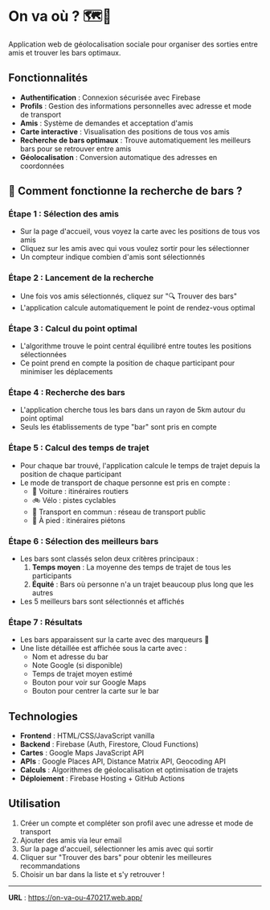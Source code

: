 # On va où ? 🗺️🍺

Application web de géolocalisation sociale pour organiser des sorties entre amis et trouver les bars optimaux.

## Fonctionnalités

- **Authentification** : Connexion sécurisée avec Firebase
- **Profils** : Gestion des informations personnelles avec adresse et mode de transport
- **Amis** : Système de demandes et acceptation d'amis
- **Carte interactive** : Visualisation des positions de tous vos amis
- **Recherche de bars optimaux** : Trouve automatiquement les meilleurs bars pour se retrouver entre amis
- **Géolocalisation** : Conversion automatique des adresses en coordonnées

## 🎯 Comment fonctionne la recherche de bars ?

### Étape 1 : Sélection des amis
- Sur la page d'accueil, vous voyez la carte avec les positions de tous vos amis
- Cliquez sur les amis avec qui vous voulez sortir pour les sélectionner
- Un compteur indique combien d'amis sont sélectionnés

### Étape 2 : Lancement de la recherche
- Une fois vos amis sélectionnés, cliquez sur "🔍 Trouver des bars"
- L'application calcule automatiquement le point de rendez-vous optimal

### Étape 3 : Calcul du point optimal
- L'algorithme trouve le point central équilibré entre toutes les positions sélectionnées
- Ce point prend en compte la position de chaque participant pour minimiser les déplacements

### Étape 4 : Recherche des bars
- L'application cherche tous les bars dans un rayon de 5km autour du point optimal
- Seuls les établissements de type "bar" sont pris en compte

### Étape 5 : Calcul des temps de trajet
- Pour chaque bar trouvé, l'application calcule le temps de trajet depuis la position de chaque participant
- Le mode de transport de chaque personne est pris en compte :
  - 🚗 Voiture : itinéraires routiers
  - 🚲 Vélo : pistes cyclables
  - 🚌 Transport en commun : réseau de transport public
  - 🚶 À pied : itinéraires piétons

### Étape 6 : Sélection des meilleurs bars
- Les bars sont classés selon deux critères principaux :
  1. **Temps moyen** : La moyenne des temps de trajet de tous les participants
  2. **Équité** : Bars où personne n'a un trajet beaucoup plus long que les autres
- Les 5 meilleurs bars sont sélectionnés et affichés

### Étape 7 : Résultats
- Les bars apparaissent sur la carte avec des marqueurs 🍺
- Une liste détaillée est affichée sous la carte avec :
  - Nom et adresse du bar
  - Note Google (si disponible)
  - Temps de trajet moyen estimé
  - Bouton pour voir sur Google Maps
  - Bouton pour centrer la carte sur le bar

## Technologies

- **Frontend** : HTML/CSS/JavaScript vanilla
- **Backend** : Firebase (Auth, Firestore, Cloud Functions)
- **Cartes** : Google Maps JavaScript API
- **APIs** : Google Places API, Distance Matrix API, Geocoding API
- **Calculs** : Algorithmes de géolocalisation et optimisation de trajets
- **Déploiement** : Firebase Hosting + GitHub Actions

## Utilisation

1. Créer un compte et compléter son profil avec une adresse et mode de transport
2. Ajouter des amis via leur email
3. Sur la page d'accueil, sélectionner les amis avec qui sortir
4. Cliquer sur "Trouver des bars" pour obtenir les meilleures recommandations
5. Choisir un bar dans la liste et s'y retrouver !

---

**URL** : https://on-va-ou-470217.web.app/
